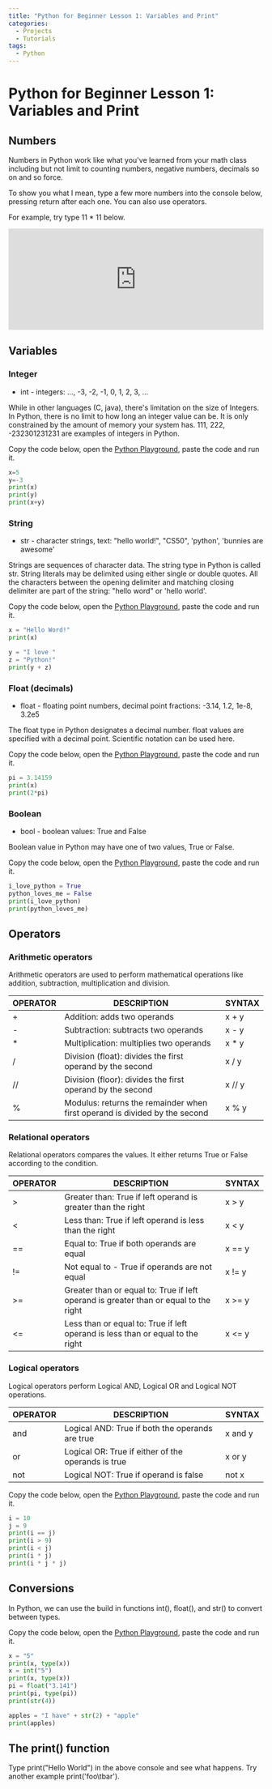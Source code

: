 ```yaml
---
title: "Python for Beginner Lesson 1: Variables and Print"
categories:
  - Projects
  - Tutorials
tags:
  - Python
---
```


# Python for Beginner Lesson 1: Variables and Print

## Numbers
Numbers in Python work like what you've learned from your math class including but not limit to counting numbers, negative numbers, decimals so on and so force.

To show you what I mean, type a few more numbers into the console below, pressing return after each one. You can also use operators.

  For example, try type 11 * 11 below.

<iframe src="https://trinket.io/embed/console/8c94ebd6bf" width="100%" height="200" frameborder="0" marginwidth="0" marginheight="0" allowfullscreen></iframe>

## Variables

### Integer

* int - integers: ..., -3, -2, -1, 0, 1, 2, 3, ...

While in other languages (C, java), there's limitation on the size of Integers. In Python, there is no limit to how long an integer value can be. It is only constrained by the amount of memory your system has. 111, 222, -232301231231 are examples of integers in Python.

Copy the code below, open the [Python Playground](http://starcoder.org/playground/), paste the code and run it.

```python
x=5
y=-3
print(x)
print(y)
print(x+y)
```

### String

* str - character strings, text: "hello world!", "CS50", 'python', 'bunnies are awesome'

Strings are sequences of character data. The string type in Python is called str.
String literals may be delimited using either single or double quotes. All the characters between the opening delimiter and matching closing delimiter are part of the string: "hello word" or 'hello world'.

Copy the code below, open the [Python Playground](http://starcoder.org/playground/), paste the code and run it.

```python
x = "Hello Word!"
print(x)

y = "I love "
z = "Python!"
print(y + z)
```

### Float (decimals)

* float - floating point numbers, decimal point fractions: -3.14, 1.2, 1e-8, 3.2e5

The float type in Python designates a decimal number. float values are specified with a decimal point. Scientific notation can be used here.

Copy the code below, open the [Python Playground](http://starcoder.org/playground/), paste the code and run it.

```python
pi = 3.14159
print(x)
print(2*pi)
```

### Boolean

* bool - boolean values: True and False

Boolean value in Python may have one of two values, True or False.

Copy the code below, open the [Python Playground](http://starcoder.org/playground/), paste the code and run it.

```python
i_love_python = True
python_loves_me = False
print(i_love_python)
print(python_loves_me)
```

##  Operators

### Arithmetic operators

Arithmetic operators are used to perform mathematical operations like addition, subtraction, multiplication and division.

| OPERATOR        | DESCRIPTION           | SYNTAX  |
| -------------   | ---------------------| -----|
| +               | Addition: adds two operands | x + y |
| -               | Subtraction: subtracts two operands | x - y |
| *               | Multiplication: multiplies two operands | x * y |
| /               |Division (float): divides the first operand by the second | x / y |
| //              | Division (floor): divides the first operand by the second | x // y |
| %               | Modulus: returns the remainder when first operand is divided by the second | x % y |


### Relational operators

 Relational operators compares the values. It either returns True or False according to the condition.

| OPERATOR        | DESCRIPTION           | SYNTAX  |
| -------------   | ---------------------| -----|
| >               | Greater than: True if left operand is greater than the right | x > y |
| <               | Less than: True if left operand is less than the right | x < y |
| ==              | Equal to: True if both operands are equal | x == y |
| !=              | Not equal to - True if operands are not equal | x != y |
| >=              | Greater than or equal to: True if left operand is greater than or equal to the right | x >= y |
| <=              | Less than or equal to: True if left operand is less than or equal to the right | x <= y |

### Logical operators

Logical operators perform Logical AND, Logical OR and Logical NOT operations.

| OPERATOR        | DESCRIPTION           | SYNTAX  |
| -------------   | ---------------------| -----|
| and             | Logical AND: True if both the operands are true | x and y |
| or              | Logical OR: True if either of the operands is true | x or y |
| not             | Logical NOT: True if operand is false | not x |


Copy the code below, open the [Python Playground](http://starcoder.org/playground/), paste the code and run it.

```python
i = 10
j = 9
print(i == j)
print(i > 9)
print(i < j)
print(i * j)
print(i * j * j)
```

##  Conversions

In Python, we can use the build in functions int(), float(), and str() to convert between types.

Copy the code below, open the [Python Playground](http://starcoder.org/playground/), paste the code and run it.

```python
x = "5"
print(x, type(x))
x = int("5")
print(x, type(x))
pi = float("3.141")
print(pi, type(pi))
print(str(4))

apples = "I have" + str(2) + "apple"
print(apples)
```

## The print() function

Type print("Hello World") in the above console and see what happens.
Try another example print('foo\tbar').
